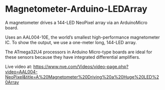 # Magnetometer-Arduino-LEDArray
A magnetometer drives a 144-LED NeoPixel array via an ArduinoMicro board.
 
Uses an AAL004-10E, the world’s smallest high-performance magnetometer IC. To show the output, we use a one-meter long, 144-LED array.

The ATmega32U4 processors in Arduino Micro-type boards are ideal for these sensors because they have 
integrated differential amplifiers.

Live video at: https://www.nve.com/Videos/video-page.php?video=AAL004-NeoPixel&title=A%20Magnetometer%20Driving%20a%20Huge%20LED%20Array
